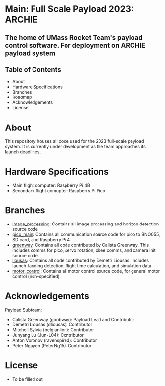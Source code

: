 # Main: Full Scale Payload 2023: ARCHIE 

## The home of UMass Rocket Team's payload control software. For deployment on ARCHIE payload system

## Table of Contents
* About
* Hardware Specifications
* Branches
* Roadmap
* Acknowledgements
* License


# About

This repository houses all code used for the 2023 full-scale payload system. It is currently under development as the team approaches its launch deadlines.

# Hardware Specifications

* Main flight computer: Raspberry Pi 4B
* Secondary flight comupter: Raspberry Pi Pico

# Branches

* [image_processing](image_processing): Contains all image processing and horizon detection source code
* [pico_main](pico_main): Contains all communication source code for pico to BNO055, SD card, and Raspberry Pi 4
* [greenway](greenway): Contains all code contributed by Calista Greenway. This includes comms for pico, servo rotation, xbee comms, and camera init source code.
* [liousas](liousas): Contains all code contributed by Demetri Liousas. Includes launch-landing detection, flight time calculation, and simulation data.
* [motor_control](motor_control): Contains all motor control source code, for general motor control (non-specified)

# Acknowledgements

Payload Subteam:

* Calista Greenway (goobway): Payload Lead and Contributor
* Demetri Liousas (dliousas): Contributor
* Mitchell Sylvia (belgianlion): Contributor
* Junyang Lu (Jun-L04): Contributor
* Anton Voronov (ravenspired): Contributor
* Peter Nguyen (PeterNg15): Contributor

# License

* To be filled out
